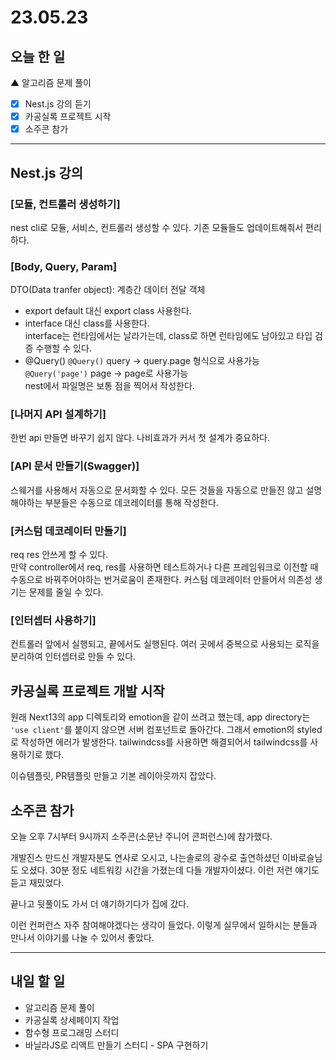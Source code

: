 # 23.05.23

## 오늘 한 일

▲ 알고리즘 문제 풀이

- [x] Nest.js 강의 듣기
- [x] 카공실록 프로젝트 시작
- [x] 소주콘 참가

---

## Nest.js 강의

### [모듈, 컨트롤러 생성하기]

nest cli로 모듈, 서비스, 컨트롤러 생성할 수 있다. 기존 모듈들도 업데이트해줘서 편리하다.

### [Body, Query, Param]

DTO(Data tranfer object): 계층간 데이터 전달 객체

- export default 대신 export class 사용한다.
- interface 대신 class를 사용한다.  
  interface는 런타임에서는 날라가는데, class로 하면 런타임에도 남아있고 타입 검증 수행할 수 있다.
- @Query()
  `@Query()` query → query.page 형식으로 사용가능  
  `@Query('page')` page → page로 사용가능  
  nest에서 파일명은 보통 점을 찍어서 작성한다.

### [나머지 API 설계하기]

한번 api 만들면 바꾸기 쉽지 않다. 나비효과가 커서 첫 설계가 중요하다.

### [API 문서 만들기(Swagger)]

스웨거를 사용해서 자동으로 문서화할 수 있다. 모든 것들을 자동으로 만들진 않고 설명해야하는 부분들은 수동으로 데코레이터를 통해 작성한다.

### [커스텀 데코레이터 만들기]

req res 안쓰게 할 수 있다.  
만약 controller에서 req, res를 사용하면 테스트하거나 다른 프레임워크로 이전할 때 수동으로 바꿔주어야하는 번거로움이 존재한다. 커스텀 데코레이터 만들어서 의존성 생기는 문제를 줄일 수 있다.

### [인터셉터 사용하기]

컨트롤러 앞에서 실행되고, 끝에서도 실행된다. 여러 곳에서 중복으로 사용되는 로직을 분리하여 인터셉터로 만들 수 있다.

## 카공실록 프로젝트 개발 시작

원래 Next13의 app 디렉토리와 emotion을 같이 쓰려고 했는데, app directory는 `'use client'`를 붙이지 않으면 서버 컴포넌트로 돌아간다. 그래서 emotion의 styled로 작성하면 에러가 발생한다. tailwindcss를 사용하면 해결되어서 tailwindcss를 사용하기로 했다.

이슈템플릿, PR템플릿 만들고 기본 레이아웃까지 잡았다.

## 소주콘 참가

오늘 오후 7시부터 9시까지 소주콘(소문난 주니어 콘퍼런스)에 참가했다.

개발진스 만드신 개발자분도 연사로 오시고, 나는솔로의 광수로 출연하셨던 이바로슬님도 오셨다. 30분 정도 네트워킹 시간을 가졌는데 다들 개발자이셨다. 이런 저런 얘기도 듣고 재밌었다.

끝나고 뒷풀이도 가서 더 얘기하기다가 집에 갔다.

이런 컨퍼런스 자주 참여해야겠다는 생각이 들었다. 이렇게 실무에서 일하시는 분들과 만나서 이야기를 나눌 수 있어서 좋았다.

---

## 내일 할 일

- 알고리즘 문제 풀이
- 카공실록 상세페이지 작업
- 함수형 프로그래밍 스터디
- 바닐라JS로 리액트 만들기 스터디 - SPA 구현하기
